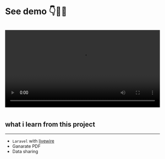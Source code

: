 # See demo 👇👨‍💻
<div style="border:1rem;overflow:hidden;">
   
<video width=100% src='./demoV.mp4' autoplay controls loop></video>

</div>

## what i learn from this project
---
- `Laravel` with [livewire](https://laravel-livewire.com/)
- Ganarate PDF
- Data sharing